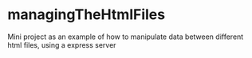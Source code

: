 # managingTheHtmlFiles
Mini project as an example of how to manipulate data between different html files, using a express server
